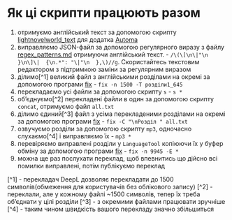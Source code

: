 # Як ці скрипти працюють разом

1. отримуємо англійський текст за допомогою скрипту [lightnovelworld_text](https://github.com/Medoo48/scripts/blob/main/lightnovelworld_text.automa.json) для додатка [Automa](https://www.automa.site/)
2. виправляємо JSON-файл за допомогою регулярного виразу з файлу [regex_patterns.md](https://github.com/Medoo48/scripts/blob/main/regex_patterns.md) отримуючи англійський текст. - `/\(\[\n\|"\n  }\n\]\|  {\n.*": "\|"\n  },\)//g`. Скористайтесь текстовим редактором з підтримкою заміни за регулярним виразом
3. ділимо[^1] великий файл з англійськими розділами на окремі за допомогою програми [fix](https://github.com/Medoo48/scripts/blob/main/fix_usage.md) - `fix -n 1500 -T розділи1_645`
4. перекладаємо усі файли за допомогою скрипту `s` - `s *`
5. обʼєднуємо[^2] перекладені файли в один за допомогою скрипту `concat`, отримуємо файл `all.txt`
6. ділимо єдиний[^3] файл з усіма перекладеними розділами на окремі за допомогою програми [fix](https://github.com/Medoo48/scripts/blob/main/fix_usage.md) - `fix -C "\nРозділ " all.txt`
7. озвучуємо розділи за допомогою скрипту `mp3`, одночасно слухаємо[^4] і виправляємо їх - `mp3 *`
8. перевіряємо виправлені розділи у `LanguageTool` копіюючи їх у буфер обміну за допомогою програми [fix](https://github.com/Medoo48/scripts/blob/main/fix_usage.md) - `fix -n 9945 -E *`
9. можна ще раз послухати переклад, щоб впевнитись що дійсно всі помилки виправлені, потім публікуємо переклад

[^1] - перекладач DeepL дозволяє перекладати до 1500 символів(обмеження для користувачів без облікового запису)
[^2] - переклали, але у кожному файлі ~1500 символів, тепер їх треба обʼєднати у цілі розділи
[^3] - з окремими файлами працювати зручніше
[^4] - таким чином швидкість вашого перекладу значно збільшиться
